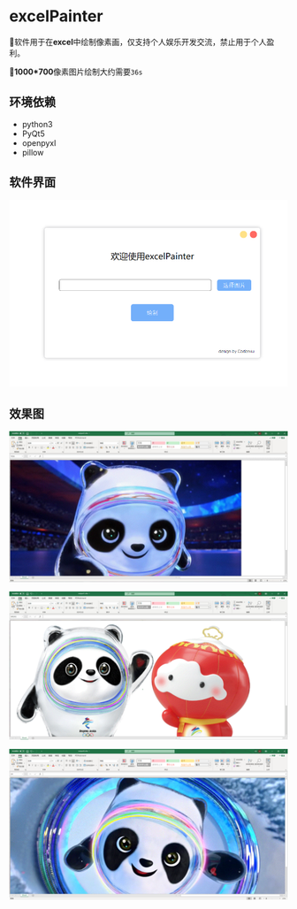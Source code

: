 # excelPainter

🎈软件用于在**excel**中绘制像素画，仅支持个人娱乐开发交流，禁止用于个人盈利。

🎨**1000*700**像素图片绘制大约需要`36s`

## 环境依赖

- python3
- PyQt5
- openpyxl
- pillow

## 软件界面

![gui](./images/gui.png)

## 效果图

![1](./images/1.jpg)

![2](./images/2.png)

![3](./images/3.png)





